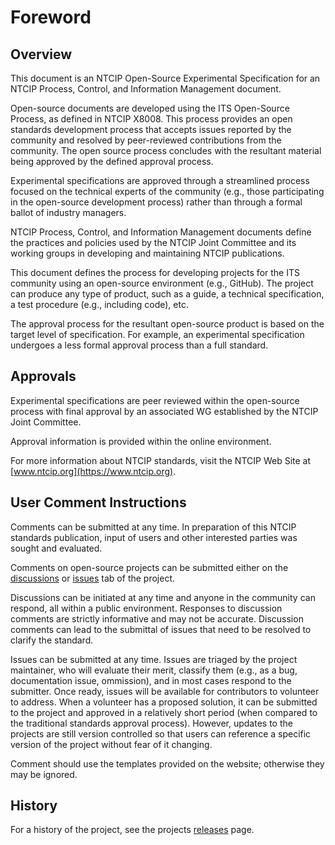 # Foreword

## Overview

This document is an NTCIP Open-Source Experimental Specification for an NTCIP
Process, Control, and Information Management document.

Open-source documents are developed using the ITS Open-Source Process, as
defined in NTCIP X8008. This process provides an open standards development
process that accepts issues reported by the community and resolved by
peer-reviewed contributions from the community. The open source process
concludes with the resultant material being approved by the defined approval
process.

Experimental specifications are approved through a streamlined process focused
on the technical experts of the community (e.g., those participating in the
open-source development process) rather than through a formal ballot of industry
managers.

NTCIP Process, Control, and Information Management documents define the
practices and policies used by the NTCIP Joint Committee and its working groups
in developing and maintaining NTCIP publications.

This document defines the process for developing projects for the ITS community
using an open-source environment (e.g., GitHub). The project can produce any
type of product, such as a guide, a technical specification, a test procedure
(e.g., including code), etc.

The approval process for the resultant open-source product is based on the
target level of specification. For example, an experimental specification
undergoes a less formal approval process than a full standard.

## Approvals

Experimental specifications are peer reviewed within the open-source process
with final approval by an associated WG established by the NTCIP Joint
Committee.

Approval information is provided within the online environment.

For more information about NTCIP standards, visit the NTCIP Web Site at
[www.ntcip.org](https://www.ntcip.org).

## User Comment Instructions

Comments can be submitted at any time. In preparation of this NTCIP standards
publication, input of users and other interested parties was sought and
evaluated.

Comments on open-source projects can be submitted either on the
[discussions](https://github.com/k-vaughn/ITS-open-source/discussions)
or [issues](https://github.com/k-vaughn/ITS-open-source/issues) tab of the
project.

Discussions can be initiated at any time and anyone in the community can
respond, all within a public environment. Responses to discussion comments are
strictly informative and may not be accurate. Discussion comments can lead to
the submittal of issues that need to be resolved to clarify the standard.

Issues can be submitted at any time. Issues are triaged by the project
maintainer, who will evaluate their merit, classify them (e.g., as a bug,
documentation issue, ommission), and in most cases respond to the submitter.
Once ready, issues will be available for contributors to volunteer to address.
When a volunteer has a proposed solution, it can be submitted to the project and
approved in a relatively short period (when compared to the traditional
standards approval process). However, updates to the projects are still version
controlled so that users can reference a specific version of the project without
fear of it changing.

Comment should use the templates provided on the website; otherwise they may be ignored.

## History

For a history of the project, see the projects
[releases](https://github.com/ite-org/ITS-open-source/releases) page.
